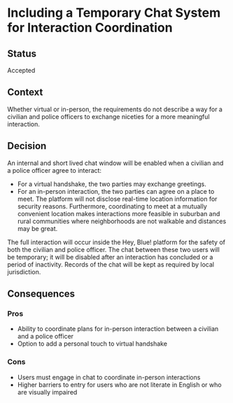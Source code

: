 # Including a Temporary Chat System for Interaction Coordination

## Status
Accepted

## Context
Whether virtual or in-person, the requirements do not describe a way for a civilian and police officers to exchange niceties for a more meaningful interaction.

## Decision
An internal and short lived chat window will be enabled when a civilian and a police officer agree to interact:
- For a virtual handshake, the two parties may exchange greetings. 
- For an in-person interaction, the two parties can agree on a place to meet. The platform will not disclose real-time location information for security reasons. Furthermore, coordinating to meet at a mutually convenient location makes interactions more feasible in suburban and rural communities where neighborhoods are not walkable and distances may be great. 

The full interaction will occur inside the Hey, Blue! platform for the safety of both the civilian and police officer. The chat between these two users will be temporary; it will be disabled after an interaction has concluded or a period of inactivity. Records of the chat will be kept as required by local jurisdiction.

## Consequences

### Pros
- Ability to coordinate plans for in-person interaction between a civilian and a police officer
- Option to add a personal touch to virtual handshake

### Cons
- Users must engage in chat to coordinate in-person interactions
- Higher barriers to entry for users who are not literate in English or who are visually impaired
